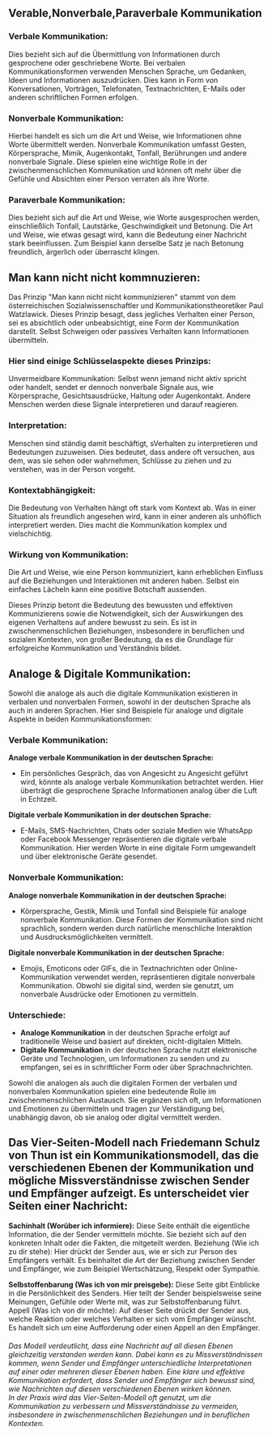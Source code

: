 ## Verable,Nonverbale,Paraverbale Kommunikation

### Verbale Kommunikation: 

Dies bezieht sich auf die Übermittlung von Informationen durch gesprochene oder geschriebene Worte. Bei verbalen Kommunikationsformen verwenden Menschen Sprache, um Gedanken, Ideen und Informationen auszudrücken. Dies kann in Form von Konversationen, Vorträgen, Telefonaten, Textnachrichten, E-Mails oder anderen schriftlichen Formen erfolgen.

### Nonverbale Kommunikation:

Hierbei handelt es sich um die Art und Weise, wie Informationen ohne Worte übermittelt werden. Nonverbale Kommunikation umfasst Gesten, Körpersprache, Mimik, Augenkontakt, Tonfall, Berührungen und andere nonverbale Signale. Diese spielen eine wichtige Rolle in der zwischenmenschlichen Kommunikation und können oft mehr über die Gefühle und Absichten einer Person verraten als ihre Worte.

### Paraverbale Kommunikation:

Dies bezieht sich auf die Art und Weise, wie Worte ausgesprochen werden, einschließlich Tonfall, Lautstärke, Geschwindigkeit und Betonung. Die Art und Weise, wie etwas gesagt wird, kann die Bedeutung einer Nachricht stark beeinflussen. Zum Beispiel kann derselbe Satz je nach Betonung freundlich, ärgerlich oder überrascht klingen.






## Man kann nicht nicht kommnuzieren:

Das Prinzip "Man kann nicht nicht kommunizieren" stammt von dem österreichischen Sozialwissenschaftler und Kommunikationstheoretiker Paul Watzlawick. Dieses Prinzip besagt, dass jegliches Verhalten einer Person, sei es absichtlich oder unbeabsichtigt, eine Form der Kommunikation darstellt. Selbst Schweigen oder passives Verhalten kann Informationen übermitteln.

### Hier sind einige Schlüsselaspekte dieses Prinzips:
Unvermeidbare Kommunikation: Selbst wenn jemand nicht aktiv spricht oder handelt, sendet er dennoch nonverbale Signale aus, wie Körpersprache, Gesichtsausdrücke, Haltung oder Augenkontakt. Andere Menschen werden diese Signale interpretieren und darauf reagieren.

### Interpretation:
Menschen sind ständig damit beschäftigt, sVerhalten zu interpretieren und Bedeutungen zuzuweisen. Dies bedeutet, dass andere oft versuchen, aus dem, was sie sehen oder wahrnehmen, Schlüsse zu ziehen und zu verstehen, was in der Person vorgeht.

### Kontextabhängigkeit:
 Die Bedeutung von Verhalten hängt oft stark vom Kontext ab. Was in einer Situation als freundlich angesehen wird, kann in einer anderen als unhöflich interpretiert werden. Dies macht die Kommunikation komplex und vielschichtig.

### Wirkung von Kommunikation:
 Die Art und Weise, wie eine Person kommuniziert, kann erheblichen Einfluss auf die Beziehungen und Interaktionen mit anderen haben. Selbst ein einfaches Lächeln kann eine positive Botschaft aussenden.

Dieses Prinzip betont die Bedeutung des bewussten und effektiven Kommunizierens sowie die Notwendigkeit, sich der Auswirkungen des eigenen Verhaltens auf andere bewusst zu sein. Es ist in zwischenmenschlichen Beziehungen, insbesondere in beruflichen und sozialen Kontexten, von großer Bedeutung, da es die Grundlage für erfolgreiche Kommunikation und Verständnis bildet.






## Analoge & Digitale Kommunikation:
Sowohl die analoge als auch die digitale Kommunikation existieren in verbalen und nonverbalen Formen, sowohl in der deutschen Sprache als auch in anderen Sprachen. Hier sind Beispiele für analoge und digitale Aspekte in beiden Kommunikationsformen:

 ### Verbale Kommunikation:

**Analoge verbale Kommunikation in der deutschen Sprache:**
- Ein persönliches Gespräch, das von Angesicht zu Angesicht geführt wird, könnte als analoge verbale Kommunikation betrachtet werden. Hier überträgt die gesprochene Sprache Informationen analog über die Luft in Echtzeit.

**Digitale verbale Kommunikation in der deutschen Sprache:**
- E-Mails, SMS-Nachrichten, Chats oder soziale Medien wie WhatsApp oder Facebook Messenger repräsentieren die digitale verbale Kommunikation. Hier werden Worte in eine digitale Form umgewandelt und über elektronische Geräte gesendet.

### Nonverbale Kommunikation:

**Analoge nonverbale Kommunikation in der deutschen Sprache:**
- Körpersprache, Gestik, Mimik und Tonfall sind Beispiele für analoge nonverbale Kommunikation. Diese Formen der Kommunikation sind nicht sprachlich, sondern werden durch natürliche menschliche Interaktion und Ausdrucksmöglichkeiten vermittelt.

**Digitale nonverbale Kommunikation in der deutschen Sprache:**
- Emojis, Emoticons oder GIFs, die in Textnachrichten oder Online-Kommunikation verwendet werden, repräsentieren digitale nonverbale Kommunikation. Obwohl sie digital sind, werden sie genutzt, um nonverbale Ausdrücke oder Emotionen zu vermitteln.

### Unterschiede:

- **Analoge Kommunikation** in der deutschen Sprache erfolgt auf traditionelle Weise und basiert auf direkten, nicht-digitalen Mitteln.
- **Digitale Kommunikation** in der deutschen Sprache nutzt elektronische Geräte und Technologien, um Informationen zu senden und zu empfangen, sei es in schriftlicher Form oder über Sprachnachrichten.

Sowohl die analogen als auch die digitalen Formen der verbalen und nonverbalen Kommunikation spielen eine bedeutende Rolle im zwischenmenschlichen Austausch. Sie ergänzen sich oft, um Informationen und Emotionen zu übermitteln und tragen zur Verständigung bei, unabhängig davon, ob sie analog oder digital vermittelt werden.





## Das Vier-Seiten-Modell nach Friedemann Schulz von Thun ist ein Kommunikationsmodell, das die verschiedenen Ebenen der Kommunikation und mögliche Missverständnisse zwischen Sender und Empfänger aufzeigt. Es unterscheidet vier Seiten einer Nachricht:

**Sachinhalt (Worüber ich informiere):**
 Diese Seite enthält die eigentliche Information, die der Sender vermitteln möchte. Sie bezieht sich auf den konkreten Inhalt oder die Fakten, die mitgeteilt werden.
Beziehung (Wie ich zu dir stehe): Hier drückt der Sender aus, wie er sich zur Person des Empfängers verhält. Es beinhaltet die Art der Beziehung zwischen Sender und Empfänger, wie zum Beispiel Wertschätzung, Respekt oder Sympathie.

**Selbstoffenbarung (Was ich von mir preisgebe):** Diese Seite gibt Einblicke in die Persönlichkeit des Senders. Hier teilt der Sender beispielsweise seine Meinungen, Gefühle oder Werte mit, was zur Selbstoffenbarung führt.
Appell (Was ich von dir möchte): Auf dieser Seite drückt der Sender aus, welche Reaktion oder welches Verhalten er sich vom Empfänger wünscht. Es handelt sich um eine Aufforderung oder einen Appell an den Empfänger.

###### Das Modell verdeutlicht, dass eine Nachricht auf all diesen Ebenen gleichzeitig verstanden werden kann. Dabei kann es zu Missverständnissen kommen, wenn Sender und Empfänger unterschiedliche Interpretationen auf einer oder mehreren dieser Ebenen haben. Eine klare und effektive Kommunikation erfordert, dass Sender und Empfänger sich bewusst sind, wie Nachrichten auf diesen verschiedenen Ebenen wirken können.<br>In der Praxis wird das Vier-Seiten-Modell oft genutzt, um die Kommunikation zu verbessern und Missverständnisse zu vermeiden, insbesondere in zwischenmenschlichen Beziehungen und in beruflichen Kontexten.